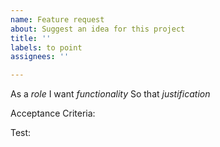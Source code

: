 ```yaml
---
name: Feature request
about: Suggest an idea for this project
title: ''
labels: to point
assignees: ''

---
```


As a *role*
I want *functionality*
So that *justification*

Acceptance Criteria:

Test:
